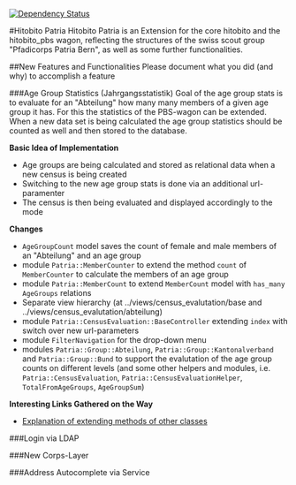 [![Dependency Status](https://gemnasium.com/pfadipatria/hitobito_patria.svg)](https://gemnasium.com/pfadipatria/hitobito_patria)

#Hitobito Patria
Hitobito Patria is an Extension for the core hitobito and the hitobito_pbs wagon, reflecting the structures of the swiss scout group "Pfadicorps Patria Bern", as well as some further functionalities.

##New Features and Functionalities
Please document what you did (and why) to accomplish a feature

###Age Group Statistics (Jahrgangsstatistik)
Goal of the age group stats is to evaluate for an "Abteilung" how many many members of a given age group it has. For this the statistics of the PBS-wagon can be extended. When a new data set is being calculated the age group statistics should be counted as well and then stored to the database.

**Basic Idea of Implementation**

- Age groups are being calculated and stored as relational data when a new census is being created
- Switching to the new age group stats is done via an additional url-paramenter
- The census is then being evaluated and displayed accordingly to the mode

**Changes**

- `AgeGroupCount` model saves the count of female and male members of an "Abteilung" and an age group
- module `Patria::MemberCounter` to extend the method `count` of `MemberCounter` to calculate the members of an age group
- module `Patria::MemberCount` to extend `MemberCount` model with `has_many AgeGroups` relations
- Separate view hierarchy (at ../views/census_evalutation/base and ../views/census_evalutation/abteilung)
- module `Patria::CensusEvaluation::BaseController` extending `index` with switch over new url-parameters
- module `FilterNavigation` for the drop-down menu
- modules `Patria::Group::Abteilung`, `Patria::Group::Kantonalverband` and `Patria::Group::Bund` to support the evalutation of the age group counts on different levels (and some other helpers and modules, i.e. `Patria::CensusEvaluation`, `Patria::CensusEvaluationHelper`, `TotalFromAgeGroups`, `AgeGroupSum`)

**Interesting Links Gathered on the Way**

- [Explanation of extending methods of other classes](https://www.ruby-forum.com/topic/128131)

###Login via LDAP

###New Corps-Layer

###Address Autocomplete via Service 
